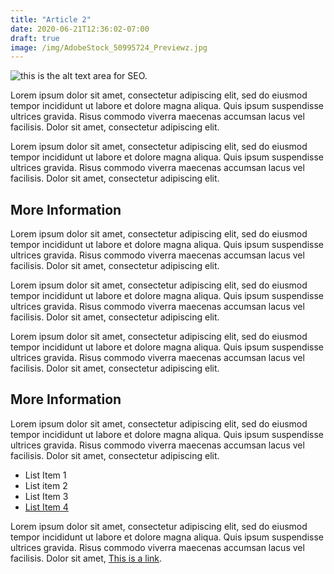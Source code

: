 ```yaml
---
title: "Article 2"
date: 2020-06-21T12:36:02-07:00
draft: true
image: /img/AdobeStock_50995724_Previewz.jpg
---
```


![this is the alt text area for SEO.](/img/AdobeStock_50995724_Previewz.jpg "Image header text")

Lorem ipsum dolor sit amet, consectetur adipiscing elit, sed do eiusmod tempor incididunt ut labore et dolore magna aliqua. Quis ipsum suspendisse ultrices gravida. Risus commodo viverra maecenas accumsan lacus vel facilisis. Dolor sit amet, consectetur adipiscing elit.

Lorem ipsum dolor sit amet, consectetur adipiscing elit, sed do eiusmod tempor incididunt ut labore et dolore magna aliqua. Quis ipsum suspendisse ultrices gravida. Risus commodo viverra maecenas accumsan lacus vel facilisis. Dolor sit amet, consectetur adipiscing elit.

## More Information

Lorem ipsum dolor sit amet, consectetur adipiscing elit, sed do eiusmod tempor incididunt ut labore et dolore magna aliqua. Quis ipsum suspendisse ultrices gravida. Risus commodo viverra maecenas accumsan lacus vel facilisis. Dolor sit amet, consectetur adipiscing elit.

Lorem ipsum dolor sit amet, consectetur adipiscing elit, sed do eiusmod tempor incididunt ut labore et dolore magna aliqua. Quis ipsum suspendisse ultrices gravida. Risus commodo viverra maecenas accumsan lacus vel facilisis. Dolor sit amet, consectetur adipiscing elit.

Lorem ipsum dolor sit amet, consectetur adipiscing elit, sed do eiusmod tempor incididunt ut labore et dolore magna aliqua. Quis ipsum suspendisse ultrices gravida. Risus commodo viverra maecenas accumsan lacus vel facilisis. Dolor sit amet, consectetur adipiscing elit.

## More Information

Lorem ipsum dolor sit amet, consectetur adipiscing elit, sed do eiusmod tempor incididunt ut labore et dolore magna aliqua. Quis ipsum suspendisse ultrices gravida. Risus commodo viverra maecenas accumsan lacus vel facilisis. Dolor sit amet, consectetur adipiscing elit.

* List Item 1
* List item 2
* List Item 3
* [List Item 4](https://www.google.com)

Lorem ipsum dolor sit amet, consectetur adipiscing elit, sed do eiusmod tempor incididunt ut labore et dolore magna aliqua. Quis ipsum suspendisse ultrices gravida. Risus commodo viverra maecenas accumsan lacus vel facilisis. Dolor sit amet, [This is a link](https://www.google.com).